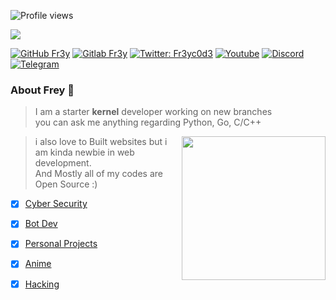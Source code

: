 ![Profile views](https://komarev.com/ghpvc/?username=fr3y&color=blue&style=flat-square&label=Profile+Views)

<img src="https://telegra.ph/file/43a728da685ed11e4d23e.png">

[![GitHub Fr3y](https://img.shields.io/badge/GitHub-100000?style=for-the-badge&logo=github&logoColor=white)](https://github.com/Frey0xD)
[![Gitlab Fr3y](https://img.shields.io/badge/GitLab-330F63?style=for-the-badge&logo=gitlab&logoColor=white)](https://gitlab.com/Frey0xD)
[![Twitter: Fr3yc0d3](https://img.shields.io/badge/Twitter-1DA1F2?style=for-the-badge&logo=twitter&logoColor=white)](https://twitter.com/Frey0xD)
[![Youtube](https://img.shields.io/badge/YouTube:-FR3YC0D3-FF0000?style=for-the-badge&logo=youtube:-FR3YC0D3&logoColor=white)](https://www.youtube.com/c/frey0xD)
[![Discord](https://img.shields.io/discord/807245652072857610?color=blue&label=​&logo=discord&style=for-the-badge)](https://discord.gg/7HVnqgwCmh)
[![Telegram](https://img.shields.io/badge/Telegram-2CA5E0?style=for-the-badge&logo=telegram&logoColor=white)](https://t.me/cywar)


### About Frey 🐉


> I am a starter **kernel** developer working on new branches<br/>
> you can ask me anything regarding Python, Go, C/C++<br/>
<img align='right' src="https://telegra.ph/file/f961a32b77ec64f258a9a.gif" width="230">

> i also love to Built websites but i am kinda newbie in web development.<br/>
> And Mostly all of my codes are Open Source :)

- [x] [Cyber Security](https://github.com/cybity)
- [x] [Bot Dev](https://github.com/Botprotocol)
- [x] [Personal Projects](https://github.com/Fr3yc0d3)
- [x] [Anime](https://github.com/NikkoTV)
- [x] [Hacking](https://github.com/Back-attack) 




